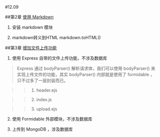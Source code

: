 #12.09

##第2章 [使用 Markdown](https://github.com/nswbmw/N-blog/wiki/%E7%AC%AC2%E7%AB%A0--%E4%BD%BF%E7%94%A8-Markdown)

1.  安装 markdown 模块

2. markdown转义到HTML markdown.toHTML()

##第3章 [增加文件上传功能](https://github.com/nswbmw/N-blog/wiki/%E7%AC%AC3%E7%AB%A0-%E5%A2%9E%E5%8A%A0%E6%96%87%E4%BB%B6%E4%B8%8A%E4%BC%A0%E5%8A%9F%E8%83%BD)

1. 使用 Express 自带的文件上传功能，不涉及数据库

>Express 通过 bodyParser() 解析请求体，我们可以使用 bodyParser() 来实现上传文件的功能，其实 bodyParser() 内部就是使用了 formidable ，只不过多了一层封装而已。

>>1. header.ejs

>>2. index.js

>>3. upload.ejs

2. 使用 Formidable 外部模块，不涉及数据库

3. 上传到 MongoDB ，涉及数据库
